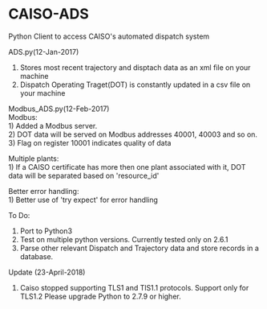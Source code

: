 # CAISO-ADS
Python Client to access CAISO's automated dispatch system

ADS.py(12-Jan-2017)<br />
  1) Stores most recent trajectory and disptach data as an xml file on your machine<br />
  2) Dispatch Operating Traget(DOT) is constantly updated in a csv file on your machine<br />


Modbus_ADS.py(12-Feb-2017)<br />
  Modbus:<br />
    1) Added a Modbus server.<br />
    2) DOT data will be served on Modbus addresses 40001, 40003 and so on.<br /> 
    3) Flag on register 10001 indicates quality of data<br />

  Multiple plants:<br />
    1) If a CAISO certificate has more then one plant associated with it, DOT data will be separated based on 'resource_id' <br />
  
  Better error handling:<br />
    1) Better use of 'try expect' for error handling<br />
    
    
To Do:<br />
 1) Port to Python3<br />
 2) Test on multiple python versions. Currently tested only on 2.6.1<br />
 3) Parse other relevant Dispatch and Trajectory data and store records in a database.<br />
 
 Update (23-April-2018)
 1) Caiso stopped supporting TLS1 and TlS1.1 protocols. Support only for TLS1.2 Please upgrade Python to 2.7.9 or higher.

